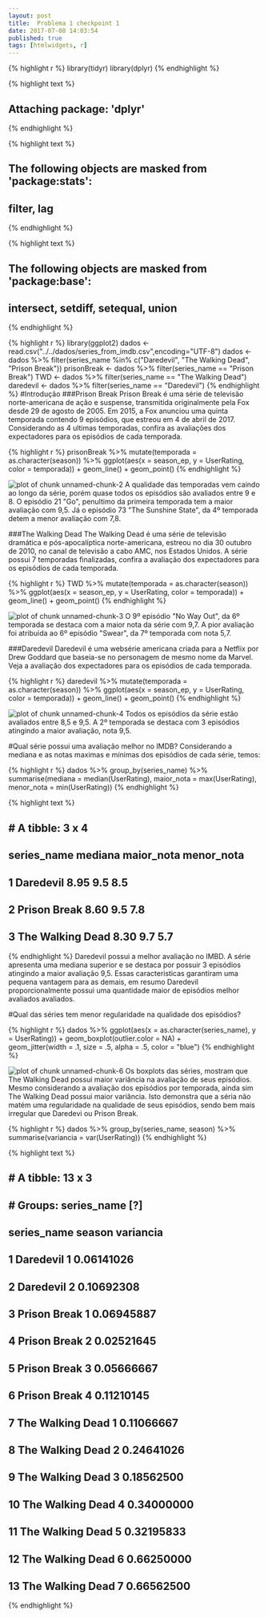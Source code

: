 ```yaml
---
layout: post
title:  Problema 1 checkpoint 1
date: 2017-07-08 14:03:54
published: true
tags: [htmlwidgets, r]
---
```


{% highlight r %}
library(tidyr)
library(dplyr)
{% endhighlight %}



{% highlight text %}
## 
## Attaching package: 'dplyr'
{% endhighlight %}



{% highlight text %}
## The following objects are masked from 'package:stats':
## 
##     filter, lag
{% endhighlight %}



{% highlight text %}
## The following objects are masked from 'package:base':
## 
##     intersect, setdiff, setequal, union
{% endhighlight %}



{% highlight r %}
library(ggplot2)
dados <- read.csv("../../dados/series_from_imdb.csv",encoding="UTF-8")
dados <- dados %>% filter(series_name %in% c("Daredevil", "The Walking Dead", "Prison Break"))
prisonBreak <- dados %>% filter(series_name == "Prison Break")
TWD <- dados %>% filter(series_name == "The Walking Dead")
daredevil <- dados %>% filter(series_name == "Daredevil")
{% endhighlight %}
#Introdução
###Prison Break
Prison Break é uma série de televisão norte-americana de ação e suspense, transmitida originalmente pela Fox desde 29 de agosto de 2005. Em 2015, a Fox anunciou uma quinta temporada contendo 9 episódios, que estreou em 4 de abril de 2017. 
Considerando as 4 ultimas temporadas, confira as avaliações dos expectadores para os episódios de cada temporada. 

{% highlight r %}
prisonBreak %>% 
  mutate(temporada = as.character(season)) %>% 
  ggplot(aes(x = season_ep, y = UserRating, color = temporada)) + 
  geom_line() + 
  geom_point()
{% endhighlight %}

![plot of chunk unnamed-chunk-2](/portifolioAnaliseDeDadosfigure/source/posts/2017-05-22-problema1-checkpoint1/unnamed-chunk-2-1.png)
A qualidade das temporadas vem caindo ao longo da série, porém quase todos os episódios são avaliados entre 9 e 8. O episódio 21 "Go", penultimo da primeira temporada tem a maior avaliação com 9,5. Já o episódio 73 "The Sunshine State", da 4º temporada detem a menor avaliação com 7,8.  

###The Walking Dead
The Walking Dead é uma série de televisão dramática e pós-apocalíptica norte-americana, estreou no dia 30 outubro de 2010, no canal de televisão a cabo AMC, nos Estados Unidos. A série possui 7 temporadas finalizadas, confira a avaliação dos expectadores para os episódios de cada temporada. 

{% highlight r %}
TWD %>% 
  mutate(temporada = as.character(season)) %>% 
  ggplot(aes(x = season_ep, y = UserRating, color = temporada)) + 
  geom_line() + 
  geom_point()
{% endhighlight %}

![plot of chunk unnamed-chunk-3](/portifolioAnaliseDeDadosfigure/source/posts/2017-05-22-problema1-checkpoint1/unnamed-chunk-3-1.png)
O 9º episódio "No Way Out", da 6º temporada se destaca com a maior nota da série com 9,7. A pior avaliação foi atribuida ao 6º episódio "Swear", da 7º temporada com nota 5,7. 

###Daredevil
Daredevil é uma websérie americana criada para a Netflix por Drew Goddard que baseia-se no personagem de mesmo nome da Marvel. Veja a avaliação dos expectadores para os episódios de cada temporada. 

{% highlight r %}
daredevil %>% 
  mutate(temporada = as.character(season)) %>% 
  ggplot(aes(x = season_ep, y = UserRating, color = temporada)) + 
  geom_line() + 
  geom_point()
{% endhighlight %}

![plot of chunk unnamed-chunk-4](/portifolioAnaliseDeDadosfigure/source/posts/2017-05-22-problema1-checkpoint1/unnamed-chunk-4-1.png)
Todos os episódios da série estão avaliados entre 8,5 e 9,5. A 2º temporada se destaca com 3 episódios atingindo a maior avaliação, nota 9,5.

#Qual série possui uma avaliação melhor no IMDB?
Considerando a mediana e as notas maximas e mínimas dos episódios de cada série, temos:

{% highlight r %}
dados %>% 
    group_by(series_name) %>% 
    summarise(mediana = median(UserRating),
              maior_nota = max(UserRating),
              menor_nota = min(UserRating))
{% endhighlight %}



{% highlight text %}
## # A tibble: 3 x 4
##        series_name mediana maior_nota menor_nota
##             <fctr>   <dbl>      <dbl>      <dbl>
## 1        Daredevil    8.95        9.5        8.5
## 2     Prison Break    8.60        9.5        7.8
## 3 The Walking Dead    8.30        9.7        5.7
{% endhighlight %}
Daredevil possui a melhor avaliação no IMBD. A série apresenta uma mediana superior e se destaca por possuir 3 episódios atingindo a maior avaliação 9,5. Essas caracteristicas garantiram uma pequena vantagem para as demais, em resumo Daredevil proporcionalmente possui uma quantidade maior de episódios melhor avaliados avaliados.

#Qual das séries tem menor regularidade na qualidade dos episódios?

{% highlight r %}
dados %>% 
    ggplot(aes(x = as.character(series_name), y = UserRating)) + 
    geom_boxplot(outlier.color = NA) +   
    geom_jitter(width = .1, size = .5, alpha = .5, color = "blue")
{% endhighlight %}

![plot of chunk unnamed-chunk-6](/portifolioAnaliseDeDadosfigure/source/posts/2017-05-22-problema1-checkpoint1/unnamed-chunk-6-1.png)
Os boxplots das séries, mostram que The Walking Dead possui maior variância na avaliação de seus episódios. Mesmo considerando a avaliação dos epísódios por temporada, ainda sim The Walking Dead possui maior variância. Isto demonstra que a séria não matém uma regularidade na qualidade de seus episódios, sendo bem mais irregular que Daredevi ou Prison Break. 

{% highlight r %}
dados %>% 
    group_by(series_name, season) %>% 
    summarise(variancia = var(UserRating))
{% endhighlight %}



{% highlight text %}
## # A tibble: 13 x 3
## # Groups:   series_name [?]
##         series_name season  variancia
##              <fctr>  <int>      <dbl>
##  1        Daredevil      1 0.06141026
##  2        Daredevil      2 0.10692308
##  3     Prison Break      1 0.06945887
##  4     Prison Break      2 0.02521645
##  5     Prison Break      3 0.05666667
##  6     Prison Break      4 0.11210145
##  7 The Walking Dead      1 0.11066667
##  8 The Walking Dead      2 0.24641026
##  9 The Walking Dead      3 0.18562500
## 10 The Walking Dead      4 0.34000000
## 11 The Walking Dead      5 0.32195833
## 12 The Walking Dead      6 0.66250000
## 13 The Walking Dead      7 0.66562500
{% endhighlight %}
